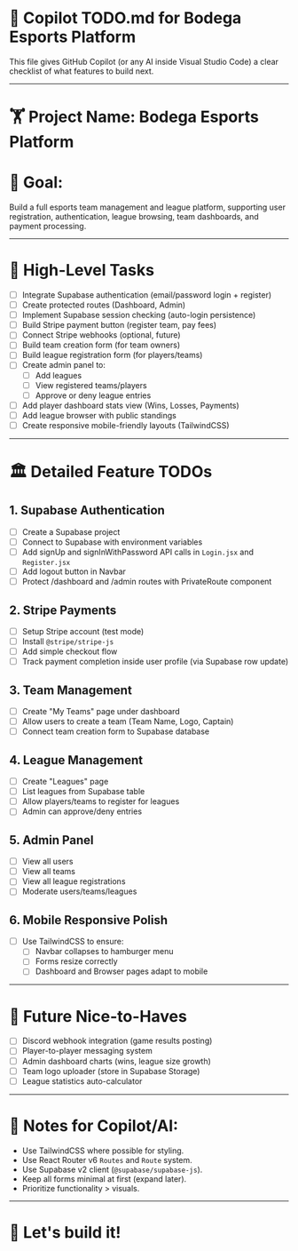 # 📓 Copilot TODO.md for Bodega Esports Platform

This file gives GitHub Copilot (or any AI inside Visual Studio Code) a clear checklist of what features to build next.

---

# 🏋️ Project Name: **Bodega Esports Platform**

# 🏒 Goal:
Build a full esports team management and league platform, supporting user registration, authentication, league browsing, team dashboards, and payment processing.

---

# 🔢 High-Level Tasks

- [ ] Integrate Supabase authentication (email/password login + register)
- [ ] Create protected routes (Dashboard, Admin)
- [ ] Implement Supabase session checking (auto-login persistence)
- [ ] Build Stripe payment button (register team, pay fees)
- [ ] Connect Stripe webhooks (optional, future)
- [ ] Build team creation form (for team owners)
- [ ] Build league registration form (for players/teams)
- [ ] Create admin panel to:
  - [ ] Add leagues
  - [ ] View registered teams/players
  - [ ] Approve or deny league entries
- [ ] Add player dashboard stats view (Wins, Losses, Payments)
- [ ] Add league browser with public standings
- [ ] Create responsive mobile-friendly layouts (TailwindCSS)

---

# 🏛️ Detailed Feature TODOs

## 1. Supabase Authentication
- [ ] Create a Supabase project
- [ ] Connect to Supabase with environment variables
- [ ] Add signUp and signInWithPassword API calls in `Login.jsx` and `Register.jsx`
- [ ] Add logout button in Navbar
- [ ] Protect /dashboard and /admin routes with PrivateRoute component

## 2. Stripe Payments
- [ ] Setup Stripe account (test mode)
- [ ] Install `@stripe/stripe-js`
- [ ] Add simple checkout flow
- [ ] Track payment completion inside user profile (via Supabase row update)

## 3. Team Management
- [ ] Create "My Teams" page under dashboard
- [ ] Allow users to create a team (Team Name, Logo, Captain)
- [ ] Connect team creation form to Supabase database

## 4. League Management
- [ ] Create "Leagues" page
- [ ] List leagues from Supabase table
- [ ] Allow players/teams to register for leagues
- [ ] Admin can approve/deny entries

## 5. Admin Panel
- [ ] View all users
- [ ] View all teams
- [ ] View all league registrations
- [ ] Moderate users/teams/leagues

## 6. Mobile Responsive Polish
- [ ] Use TailwindCSS to ensure:
  - [ ] Navbar collapses to hamburger menu
  - [ ] Forms resize correctly
  - [ ] Dashboard and Browser pages adapt to mobile

---

# 🚀 Future Nice-to-Haves

- [ ] Discord webhook integration (game results posting)
- [ ] Player-to-player messaging system
- [ ] Admin dashboard charts (wins, league size growth)
- [ ] Team logo uploader (store in Supabase Storage)
- [ ] League statistics auto-calculator

---

# 👊 Notes for Copilot/AI:
- Use TailwindCSS where possible for styling.
- Use React Router v6 `Routes` and `Route` system.
- Use Supabase v2 client (`@supabase/supabase-js`).
- Keep all forms minimal at first (expand later).
- Prioritize functionality > visuals.

---

# 🚀 Let's build it!

